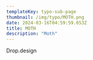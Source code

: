 ```yaml
---
templateKey: typo-sub-page
thumbnail: /img/typo/MOTH.png
date: 2024-03-16T04:59:59.653Z
title: MOTH
description: "Moth"
---
```


Drop.design